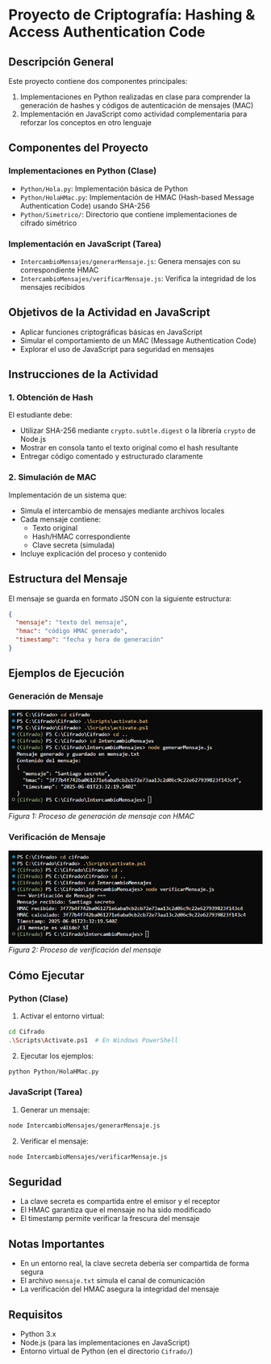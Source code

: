 # Proyecto de Criptografía: Hashing & Access Authentication Code

## Descripción General
Este proyecto contiene dos componentes principales:
1. Implementaciones en Python realizadas en clase para comprender la generación de hashes y códigos de autenticación de mensajes (MAC)
2. Implementación en JavaScript como actividad complementaria para reforzar los conceptos en otro lenguaje

## Componentes del Proyecto

### Implementaciones en Python (Clase)
- `Python/Hola.py`: Implementación básica de Python
- `Python/HolaHMac.py`: Implementación de HMAC (Hash-based Message Authentication Code) usando SHA-256
- `Python/Simetrico/`: Directorio que contiene implementaciones de cifrado simétrico

### Implementación en JavaScript (Tarea)
- `IntercambioMensajes/generarMensaje.js`: Genera mensajes con su correspondiente HMAC
- `IntercambioMensajes/verificarMensaje.js`: Verifica la integridad de los mensajes recibidos

## Objetivos de la Actividad en JavaScript
- Aplicar funciones criptográficas básicas en JavaScript
- Simular el comportamiento de un MAC (Message Authentication Code)
- Explorar el uso de JavaScript para seguridad en mensajes

## Instrucciones de la Actividad

### 1. Obtención de Hash
El estudiante debe:
- Utilizar SHA-256 mediante `crypto.subtle.digest` o la librería `crypto` de Node.js
- Mostrar en consola tanto el texto original como el hash resultante
- Entregar código comentado y estructurado claramente

### 2. Simulación de MAC
Implementación de un sistema que:
- Simula el intercambio de mensajes mediante archivos locales
- Cada mensaje contiene:
  - Texto original
  - Hash/HMAC correspondiente
  - Clave secreta (simulada)
- Incluye explicación del proceso y contenido

## Estructura del Mensaje
El mensaje se guarda en formato JSON con la siguiente estructura:
```json
{
  "mensaje": "texto del mensaje",
  "hmac": "código HMAC generado",
  "timestamp": "fecha y hora de generación"
}
```

## Ejemplos de Ejecución

### Generación de Mensaje
![Generación de Mensaje](IntercambioMensajes/images/Generar%20mensaje.png)
*Figura 1: Proceso de generación de mensaje con HMAC*

### Verificación de Mensaje
![Verificación de Mensaje](IntercambioMensajes/images/Verificacion%20de%20mensajes.png)
*Figura 2: Proceso de verificación del mensaje*

## Cómo Ejecutar

### Python (Clase)
1. Activar el entorno virtual:
```bash
cd Cifrado
.\Scripts\Activate.ps1  # En Windows PowerShell
```

2. Ejecutar los ejemplos:
```bash
python Python/HolaHMac.py
```

### JavaScript (Tarea)
1. Generar un mensaje:
```bash
node IntercambioMensajes/generarMensaje.js
```

2. Verificar el mensaje:
```bash
node IntercambioMensajes/verificarMensaje.js
```

## Seguridad
- La clave secreta es compartida entre el emisor y el receptor
- El HMAC garantiza que el mensaje no ha sido modificado
- El timestamp permite verificar la frescura del mensaje

## Notas Importantes
- En un entorno real, la clave secreta debería ser compartida de forma segura
- El archivo `mensaje.txt` simula el canal de comunicación
- La verificación del HMAC asegura la integridad del mensaje

## Requisitos
- Python 3.x
- Node.js (para las implementaciones en JavaScript)
- Entorno virtual de Python (en el directorio `Cifrado/`) 